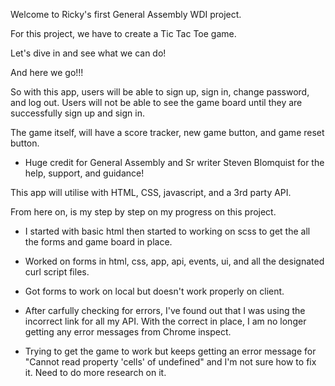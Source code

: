 Welcome to Ricky's first General Assembly WDI project.

For this project, we have to create a Tic Tac Toe game.

Let's dive in and see what we can do!

And here we go!!!

So with this app, users will be able to sign up, sign in, change password, and log out. Users will not be able to see the game board until they are successfully sign up and sign in.

The game itself, will have a score tracker, new game button, and game reset button.

* Huge credit for General Assembly and Sr writer Steven Blomquist for the help, support, and guidance!

This app will utilise with HTML, CSS, javascript, and a 3rd party API.

From here on, is my step by step on my progress on this project.

* I started with basic html then started to working on scss to get the all the forms and game board in place.

* Worked on forms in html, css, app, api, events, ui, and all the designated curl script files.

* Got forms to work on local but doesn't work properly on client.

* After carfully checking for errors, I've found out that I was using the incorrect link for all my API. With the correct in place, I am no longer getting any error messages from Chrome inspect.

* Trying to get the game to work but keeps getting an error message for "Cannot read property 'cells' of undefined" and I'm not sure how to fix it. Need to do more research on it. 
